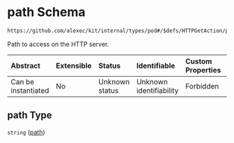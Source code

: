 # path Schema

```txt
https://github.com/alexec/kit/internal/types/pod#/$defs/HTTPGetAction/properties/path
```

Path to access on the HTTP server.

| Abstract            | Extensible | Status         | Identifiable            | Custom Properties | Additional Properties | Access Restrictions | Defined In                                                            |
| :------------------ | :--------- | :------------- | :---------------------- | :---------------- | :-------------------- | :------------------ | :-------------------------------------------------------------------- |
| Can be instantiated | No         | Unknown status | Unknown identifiability | Forbidden         | Allowed               | none                | [pod.schema.json\*](../../out/pod.schema.json "open original schema") |

## path Type

`string` ([path](pod-defs-httpgetaction-properties-path.md))
